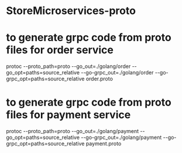 # StoreMicroservices-proto

# to generate grpc code from proto files for order service
protoc --proto_path=proto --go_out=./golang/order --go_opt=paths=source_relative --go-grpc_out=./golang/order --go-grpc_opt=paths=source_relative order.proto

# to generate grpc code from proto files for payment service
protoc --proto_path=proto --go_out=./golang/payment --go_opt=paths=source_relative --go-grpc_out=./golang/payment --go-grpc_opt=paths=source_relative payment.proto

